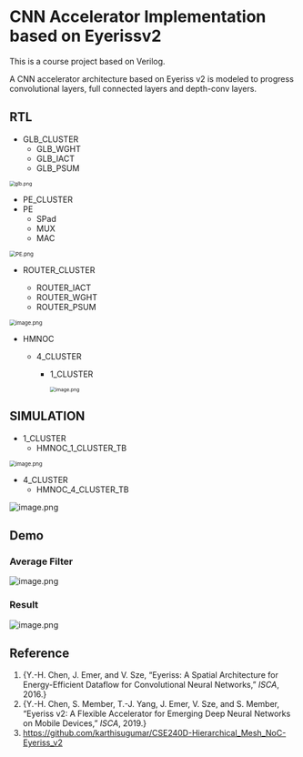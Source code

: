 # CNN Accelerator Implementation based on Eyerissv2

This is a course project based on Verilog.    

A CNN accelerator architecture based on Eyeriss v2 is modeled to progress convolutional layers, full connected layers and depth-conv layers.

## RTL

- GLB_CLUSTER   
  - GLB_WGHT
  - GLB_IACT
  - GLB_PSUM

<img src="https://i.loli.net/2020/07/22/Gxrw8ALtJdFcs1R.png" alt="glb.png" style="zoom:60%;" div align=center />

- PE_CLUSTER   
- PE
  - SPad
  - MUX
  - MAC

<img src="https://i.loli.net/2020/07/22/S8M1aA5rZN9vkf7.png" alt="PE.png" style="zoom:67%;"  div align=center />

- ROUTER_CLUSTER    

  - ROUTER_IACT
  - ROUTER_WGHT
  - ROUTER_PSUM

<img src="https://i.loli.net/2020/07/22/wtIXlgcy3J4aedO.png" alt="image.png" style="zoom:67%;"  div align=center  />

- HMNOC

  - 4_CLUSTER

    - 1_CLUSTER

      <img src="https://i.loli.net/2020/07/22/5wtb3T94rMudgXe.png" alt="image.png" style="zoom:60%;" />

## SIMULATION

- 1_CLUSTER
  - HMNOC_1_CLUSTER_TB

<img src="https://i.loli.net/2020/07/22/7GcVkZ1Nov4AHsj.png" alt="image.png" style="zoom:67%;" />



- 4_CLUSTER
  - HMNOC_4_CLUSTER_TB  

![image.png](https://i.loli.net/2020/07/22/arEVChcJLT4n7y1.png)

## Demo

### Average Filter
![image.png](https://i.loli.net/2020/07/22/kKtyZmIuOagoA7R.png)


### Result

![image.png](https://i.loli.net/2020/07/22/qfArH9kKJdIlRGW.png)

## Reference

1. {Y.-H. Chen, J. Emer, and V. Sze, “Eyeriss: A Spatial Architecture for Energy-Efficient Dataflow for Convolutional Neural Networks,” *ISCA*, 2016.}
2. {Y.-H. Chen, S. Member, T.-J. Yang, J. Emer, V. Sze, and S. Member, “Eyeriss v2: A Flexible Accelerator for Emerging Deep Neural Networks on Mobile Devices,” *ISCA*, 2019.}
3. https://github.com/karthisugumar/CSE240D-Hierarchical_Mesh_NoC-Eyeriss_v2
